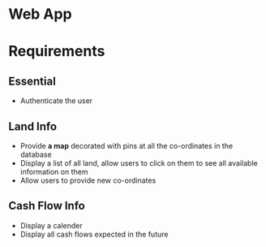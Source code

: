 # Web App

# Requirements
## Essential
- Authenticate the user

## Land Info
- Provide **a map** decorated with pins at all the co-ordinates in the database
- Display a list of all land, allow users to click on them to see all available information on them
- Allow users to provide new co-ordinates

## Cash Flow Info
- Display a calender
- Display all cash flows expected in the future
